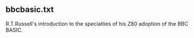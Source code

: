 ## bbcbasic.txt

R.T.Russell's introduction to the specialties of his Z80 adoption of the
BBC BASIC.

